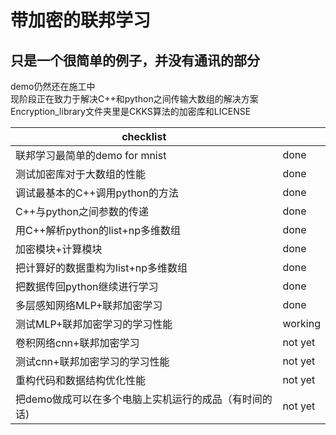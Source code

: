 带加密的联邦学习
===========
只是一个很简单的例子，并没有通讯的部分
---------------
demo仍然还在施工中<br>
现阶段正在致力于解决C++和python之间传输大数组的解决方案<br>
Encryption_library文件夹里是CKKS算法的加密库和LICENSE<br>


|checklist|       | 
|---|---
|联邦学习最简单的demo for mnist|  done  | 
|测试加密库对于大数组的性能| done   | 
|调试最基本的C++调用python的方法|done   |    
|C++与python之间参数的传递| done    |
|用C++解析python的list+np多维数组| done   |
|加密模块+计算模块| done      |
|把计算好的数据重构为list+np多维数组| done     |
|把数据传回python继续进行学习|done      | 
|多层感知网络MLP+联邦加密学习|done      |
|测试MLP+联邦加密学习的学习性能| working    |
|卷积网络cnn+联邦加密学习|not yet      |
|测试cnn+联邦加密学习的学习性能| not yet    |
|重构代码和数据结构优化性能|not yet    |
|把demo做成可以在多个电脑上实机运行的成品（有时间的话)|not yet |
